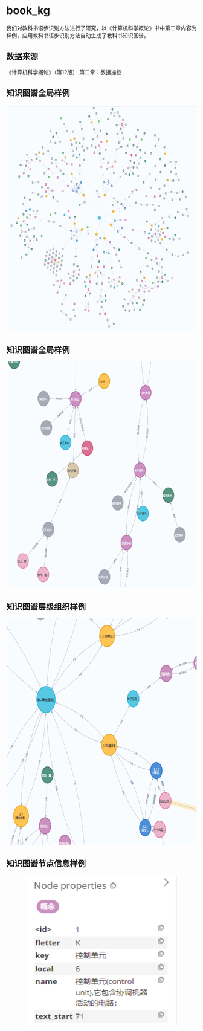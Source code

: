 # book_kg
我们对教科书语步识别方法进行了研究，以《计算机科学概论》书中第二章内容为样例，应用教科书语步识别方法自动生成了教科书知识图谱。
## 数据来源
《计算机科学概论》（第12版） 第二章：数据操控
## 知识图谱全局样例
<p align="center">
  <img width="650" height="600" src="/IMG/view.png">
</p >

## 知识图谱全局样例
<p align="center">
  <img width="650" height="600" src="/IMG/part-view.png">
</p >

## 知识图谱层级组织样例
<p align="center">
  <img width="650" height="600" src="/IMG/level-view.png">
</p >

## 知识图谱节点信息样例
<p align="center">
  <img width="400" height="400" src="/IMG/node_information.png">
</p >

